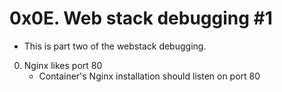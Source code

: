 # 0x0E. Web stack debugging #1
- This is part two of the webstack debugging.
0. Nginx likes port 80
    - Container's Nginx installation should listen on port 80
